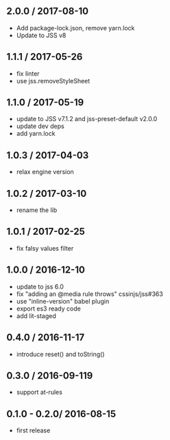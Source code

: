 ## 2.0.0 / 2017-08-10

- Add package-lock.json, remove yarn.lock
- Update to JSS v8

## 1.1.1 / 2017-05-26

- fix linter
- use jss.removeStyleSheet

## 1.1.0 / 2017-05-19

- update to JSS v7.1.2 and jss-preset-default v2.0.0
- update dev deps
- add yarn.lock

## 1.0.3 / 2017-04-03

- relax engine version

## 1.0.2 / 2017-03-10

- rename the lib

## 1.0.1 / 2017-02-25

- fix falsy values filter

## 1.0.0 / 2016-12-10

- update to jss 6.0
- fix "adding an @media rule throws" cssinjs/jss#363
- use "inline-version" babel plugin
- export es3 ready code
- add lit-staged

## 0.4.0 / 2016-11-17

- introduce reset() and toString()

## 0.3.0 / 2016-09-119

- support at-rules

## 0.1.0 - 0.2.0/ 2016-08-15

- first release
